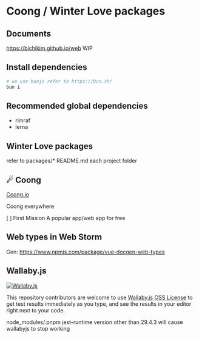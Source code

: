 # Coong / Winter Love packages

## Documents
https://bichikim.github.io/web WIP

## Install dependencies

```bash
# we use bunjs refer to https://bun.sh/
bun i
```

## Recommended global dependencies
- rimraf
- lerna

## Winter Love packages

refer to packages/* README.md each project folder

## ☄ Coong

[Coong.io](https://coong.io)

Coong everywhere

[ ] First Mission A popular app/web app for free

## Web types in Web Storm

Gen: https://www.npmjs.com/package/vue-docgen-web-types

## Wallaby.js

[![Wallaby.js](https://img.shields.io/badge/wallaby.js-powered-blue.svg?style=for-the-badge&logo=github)](https://wallabyjs.com/oss/)

This repository contributors are welcome to use
[Wallaby.js OSS License](https://wallabyjs.com/oss/) to get
test results immediately as you type, and see the results in
your editor right next to your code.

node_modules/.pnpm jest-runtime version other than 29.4.3 will cause wallabyjs to stop working
